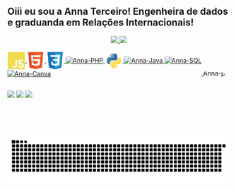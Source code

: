 ## Oiii eu sou a Anna Terceiro! Engenheira de dados e graduanda em Relações Internacionais!
<div align="center">
  <a href="https://github.com/annaterceiro">
  <img height="170em" src="https://github-readme-stats.vercel.app/api?username=annaterceiro&show_icons=true&theme=react&include_all_commits=true&count_private=true"/>
  <img height="150em" src="https://github-readme-stats.vercel.app/api/top-langs/?username=annaterceiro&layout=compact&langs_count=7&theme=react"/>
</div>
<div style="display: inline_block"><br>
  <img align="center" alt="Anna-Js" height="40" width="40" src="https://raw.githubusercontent.com/devicons/devicon/master/icons/javascript/javascript-plain.svg">
  <img align="center" alt="Anna-HTML" height="40" width="40" src="https://raw.githubusercontent.com/devicons/devicon/master/icons/html5/html5-original.svg">
  <img align="center" alt="Anna-CSS" height="40" width="40" src="https://raw.githubusercontent.com/devicons/devicon/master/icons/css3/css3-original.svg">
  <img align="center" alt="Anna-PHP" height="40" width="40" src="https://img.shields.io/badge/php-%23777BB4.svg?style=for-the-badge&logo=php&logoColor=white.svg">
  <img align="center" alt="Anna-Python" height="40" width="40" src="https://raw.githubusercontent.com/devicons/devicon/master/icons/python/python-original.svg">
  <img align="center" alt="Anna-Java" height="40" width="40" src="https://cdn.jsdelivr.net/gh/devicons/devicon/icons/java/java-original.svg">
  <img align="center" alt="Anna-SQL" height="40" width="40" src="https://cdn.jsdelivr.net/gh/devicons/devicon/icons/postgresql/postgresql-original.svg">
  <img align="center" alt="Anna-Canva" height="40" width="40" src="https://cdn.jsdelivr.net/gh/devicons/devicon/icons/canva/canva-original.svg">
  <img align="right" alt="Anna-pic" height="150" style="border-radius:50px;" src="https://media.discordapp.net/attachments/874801192843223071/895104409187520552/Webp.net-gifmaker.gif">
</div>
  
  ##
  
 <div> 
  <a href="https://www.instagram.com/moongirl.study/" target="_blank"><img src="https://img.shields.io/badge/-Instagram-%23E4405F?style=for-the-badge&logo=instagram&logoColor=white" target="_blank"></a>
 <a href="https://discord.gg/geh2xbksNR" target="_blank"><img src="https://img.shields.io/badge/Discord-7289DA?style=for-the-badge&logo=discord&logoColor=white" target="_blank"></a> 
  <a href="https://www.linkedin.com/in/anna-terceiro-154a00176/" target="_blank"><img src="https://img.shields.io/badge/-LinkedIn-%230077B5?style=for-the-badge&logo=linkedin&logoColor=white" target="_blank"></a>
   
   ![Snake animation](https://github.com/annaterceiro/annaterceiro/blob/output/github-contribution-grid-snake.svg)

</div>
